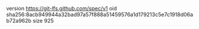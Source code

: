 version https://git-lfs.github.com/spec/v1
oid sha256:8acb949944a32bad97a57f888a51459576a1d179213c5e7c1918d06ab72a962b
size 925
